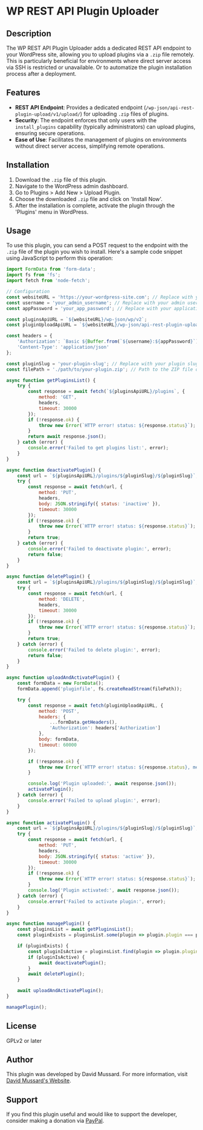 # WP REST API Plugin Uploader

## Description
The WP REST API Plugin Uploader adds a dedicated REST API endpoint to your WordPress site, allowing you to upload plugins via a `.zip` file remotely. This is particularly beneficial for environments where direct server access via SSH is restricted or unavailable. Or to automatize the plugin installation process after a deployment.

## Features
- **REST API Endpoint**: Provides a dedicated endpoint (`/wp-json/api-rest-plugin-upload/v1/upload/`) for uploading `.zip` files of plugins.
- **Security**: The endpoint enforces that only users with the `install_plugins` capability (typically administrators) can upload plugins, ensuring secure operations.
- **Ease of Use**: Facilitates the management of plugins on environments without direct server access, simplifying remote operations.

## Installation
1. Download the `.zip` file of this plugin.
2. Navigate to the WordPress admin dashboard.
3. Go to Plugins > Add New > Upload Plugin.
4. Choose the downloaded `.zip` file and click on 'Install Now'.
5. After the installation is complete, activate the plugin through the 'Plugins' menu in WordPress.

## Usage
To use this plugin, you can send a POST request to the endpoint with the `.zip` file of the plugin you wish to install. Here's a sample code snippet using JavaScript to perform this operation:

```javascript
import FormData from 'form-data';
import fs from 'fs';
import fetch from 'node-fetch';

// Configuration
const websiteURL = 'https://your-wordpress-site.com'; // Replace with your website URL
const username = 'your_admin_username'; // Replace with your admin username
const appPassword = 'your_app_password'; // Replace with your application password

const pluginsApiURL = `${websiteURL}/wp-json/wp/v2`;
const pluginUploadApiURL = `${websiteURL}/wp-json/api-rest-plugin-upload/v1/upload`;

const headers = {
    'Authorization': `Basic ${Buffer.from(`${username}:${appPassword}`).toString('base64')}`,
    'Content-Type': 'application/json'
};

const pluginSlug = 'your-plugin-slug'; // Replace with your plugin slug
const filePath = './path/to/your-plugin.zip'; // Path to the ZIP file of your plugin

async function getPluginsList() {
    try {
        const response = await fetch(`${pluginsApiURL}/plugins`, {
            method: 'GET',
            headers,
            timeout: 30000
        });
        if (!response.ok) {
            throw new Error(`HTTP error! status: ${response.status}`);
        }
        return await response.json();
    } catch (error) {
        console.error('Failed to get plugins list:', error);
    }
}

async function deactivatePlugin() {
    const url = `${pluginsApiURL}/plugins/${pluginSlug}/${pluginSlug}`;
    try {
        const response = await fetch(url, {
            method: 'PUT',
            headers,
            body: JSON.stringify({ status: 'inactive' }),
            timeout: 30000
        });
        if (!response.ok) {
            throw new Error(`HTTP error! status: ${response.status}`);
        }
        return true;
    } catch (error) {
        console.error('Failed to deactivate plugin:', error);
        return false;
    }
}

async function deletePlugin() {
    const url = `${pluginsApiURL}/plugins/${pluginSlug}/${pluginSlug}`;
    try {
        const response = await fetch(url, {
            method: 'DELETE',
            headers,
            timeout: 30000
        });
        if (!response.ok) {
            throw new Error(`HTTP error! status: ${response.status}`);
        }
        return true;
    } catch (error) {
        console.error('Failed to delete plugin:', error);
        return false;
    }
}

async function uploadAndActivatePlugin() {
    const formData = new FormData();
    formData.append('pluginfile', fs.createReadStream(filePath));

    try {
        const response = await fetch(pluginUploadApiURL, {
            method: 'POST',
            headers: {
                ...formData.getHeaders(),
                'Authorization': headers['Authorization']
            },
            body: formData,
            timeout: 60000
        });

        if (!response.ok) {
            throw new Error(`HTTP error! status: ${response.status}, message: ${await response.json().message}`);
        }

        console.log('Plugin uploaded:', await response.json());
        activatePlugin();
    } catch (error) {
        console.error('Failed to upload plugin:', error);
    }
}

async function activatePlugin() {
    const url = `${pluginsApiURL}/plugins/${pluginSlug}/${pluginSlug}`;
    try {
        const response = await fetch(url, {
            method: 'PUT',
            headers,
            body: JSON.stringify({ status: 'active' }),
            timeout: 30000
        });
        if (!response.ok) {
            throw new Error(`HTTP error! status: ${response.status}`);
        }
        console.log('Plugin activated:', await response.json());
    } catch (error) {
        console.error('Failed to activate plugin:', error);
    }
}

async function managePlugin() {
    const pluginsList = await getPluginsList();
    const pluginExists = pluginsList.some(plugin => plugin.plugin === pluginSlug);

    if (pluginExists) {
        const pluginIsActive = pluginsList.find(plugin => plugin.plugin === pluginSlug).status === 'active';
        if (pluginIsActive) {
            await deactivatePlugin();
        }
        await deletePlugin();
    }

    await uploadAndActivatePlugin();
}

managePlugin();
```

## License
GPLv2 or later

## Author
This plugin was developed by David Mussard. For more information, visit [David Mussard's Website](https://davidmussard.com).

## Support
If you find this plugin useful and would like to support the developer, consider making a donation via [PayPal](https://paypal.me/davidmussard).
